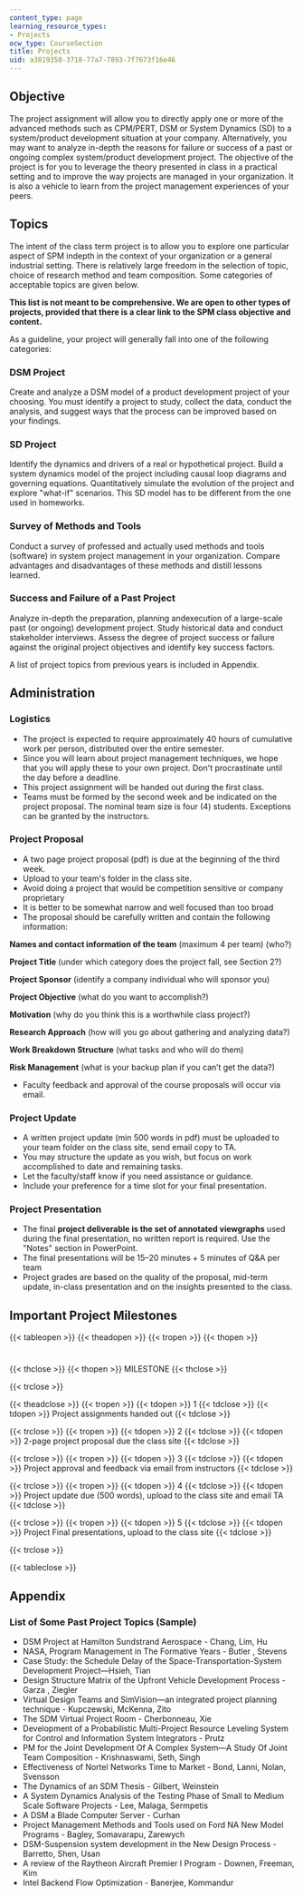 ```yaml
---
content_type: page
learning_resource_types:
- Projects
ocw_type: CourseSection
title: Projects
uid: a3819358-3718-77a7-7893-7f7673f16e46
---
```


Objective
---------

The project assignment will allow you to directly apply one or more of the advanced methods such as CPM/PERT, DSM or System Dynamics (SD) to a system/product development situation at your company. Alternatively, you may want to analyze in-depth the reasons for failure or success of a past or ongoing complex system/product development project. The objective of the project is for you to leverage the theory presented in class in a practical setting and to improve the way projects are managed in your organization. It is also a vehicle to learn from the project management experiences of your peers.

Topics
------

The intent of the class term project is to allow you to explore one particular aspect of SPM indepth in the context of your organization or a general industrial setting. There is relatively large freedom in the selection of topic, choice of research method and team composition. Some categories of acceptable topics are given below.

**This list is not meant to be comprehensive. We are open to other types of projects, provided that there is a clear link to the SPM class objective and content.**

As a guideline, your project will generally fall into one of the following categories:

### DSM Project

Create and analyze a DSM model of a product development project of your choosing. You must identify a project to study, collect the data, conduct the analysis, and suggest ways that the process can be improved based on your findings.

### SD Project

Identify the dynamics and drivers of a real or hypothetical project. Build a system dynamics model of the project including causal loop diagrams and governing equations. Quantitatively simulate the evolution of the project and explore "what-if" scenarios. This SD model has to be different from the one used in homeworks.

### Survey of Methods and Tools

Conduct a survey of professed and actually used methods and tools (software) in system project management in your organization. Compare advantages and disadvantages of these methods and distill lessons learned.

### Success and Failure of a Past Project

Analyze in-depth the preparation, planning andexecution of a large-scale past (or ongoing) development project. Study historical data and conduct stakeholder interviews. Assess the degree of project success or failure against the original project objectives and identify key success factors.

A list of project topics from previous years is included in Appendix.

Administration
--------------

### Logistics

*   The project is expected to require approximately 40 hours of cumulative work per person, distributed over the entire semester.
*   Since you will learn about project management techniques, we hope that you will apply these to your own project. Don't procrastinate until the day before a deadline.
*   This project assignment will be handed out during the first class.
*   Teams must be formed by the second week and be indicated on the project proposal. The nominal team size is four (4) students. Exceptions can be granted by the instructors.

### Project Proposal

*   A two page project proposal (pdf) is due at the beginning of the third week.
*   Upload to your team's folder in the class site.
*   Avoid doing a project that would be competition sensitive or company proprietary
*   It is better to be somewhat narrow and well focused than too broad
*   The proposal should be carefully written and contain the following information:

**Names and contact information of the team** (maximum 4 per team) (who?)

**Project Title** (under which category does the project fall, see Section 2?)

**Project Sponsor** (identify a company individual who will sponsor you)

**Project Objective** (what do you want to accomplish?)

**Motivation** (why do you think this is a worthwhile class project?)

**Research Approach** (how will you go about gathering and analyzing data?)

**Work Breakdown Structure** (what tasks and who will do them)

**Risk Management** (what is your backup plan if you can’t get the data?)

*   Faculty feedback and approval of the course proposals will occur via email.

### Project Update

*   A written project update (min 500 words in pdf) must be uploaded to your team folder on the class site, send email copy to TA.
*   You may structure the update as you wish, but focus on work accomplished to date and remaining tasks.
*   Let the faculty/staff know if you need assistance or guidance.
*   Include your preference for a time slot for your final presentation.

### Project Presentation

*   The final **project deliverable is the set of annotated viewgraphs** used during the final presentation, no written report is required. Use the "Notes" section in PowerPoint.
*   The final presentations will be 15–20 minutes + 5 minutes of Q&A per team
*   Project grades are based on the quality of the proposal, mid-term update, in-class presentation and on the insights presented to the class.

Important Project Milestones
----------------------------

{{< tableopen >}}
{{< theadopen >}}
{{< tropen >}}
{{< thopen >}}
#
{{< thclose >}}
{{< thopen >}}
MILESTONE
{{< thclose >}}

{{< trclose >}}

{{< theadclose >}}
{{< tropen >}}
{{< tdopen >}}
1
{{< tdclose >}}
{{< tdopen >}}
Project assignments handed out
{{< tdclose >}}

{{< trclose >}}
{{< tropen >}}
{{< tdopen >}}
2
{{< tdclose >}}
{{< tdopen >}}
2-page project proposal due the class site
{{< tdclose >}}

{{< trclose >}}
{{< tropen >}}
{{< tdopen >}}
3
{{< tdclose >}}
{{< tdopen >}}
Project approval and feedback via email from instructors
{{< tdclose >}}

{{< trclose >}}
{{< tropen >}}
{{< tdopen >}}
4
{{< tdclose >}}
{{< tdopen >}}
Project update due (500 words), upload to the class site and email TA
{{< tdclose >}}

{{< trclose >}}
{{< tropen >}}
{{< tdopen >}}
5
{{< tdclose >}}
{{< tdopen >}}
Project Final presentations, upload to the class site
{{< tdclose >}}

{{< trclose >}}

{{< tableclose >}}

Appendix
--------

### List of Some Past Project Topics (Sample)

*   DSM Project at Hamilton Sundstrand Aerospace - Chang, Lim, Hu
*   NASA, Program Management in The Formative Years - Butler , Stevens
*   Case Study: the Schedule Delay of the Space-Transportation-System Development Project—Hsieh, Tian
*   Design Structure Matrix of the Upfront Vehicle Development Process - Garza , Ziegler
*   Virtual Design Teams and SimVision—an integrated project planning technique - Kupczewski, McKenna, Zito
*   The SDM Virtual Project Room - Cherbonneau, Xie
*   Development of a Probabilistic Multi-Project Resource Leveling System for Control and Information System Integrators - Prutz
*   PM for the Joint Development Of A Complex System—A Study Of Joint Team Composition - Krishnaswami, Seth, Singh
*   Effectiveness of Nortel Networks Time to Market - Bond, Lanni, Nolan, Svensson
*   The Dynamics of an SDM Thesis - Gilbert, Weinstein
*   A System Dynamics Analysis of the Testing Phase of Small to Medium Scale Software Projects - Lee, Malaga, Sermpetis
*   A DSM a Blade Computer Server - Curhan
*   Project Management Methods and Tools used on Ford NA New Model Programs - Bagley, Somavarapu, Zarewych
*   DSM-Suspension system development in the New Design Process - Barretto, Shen, Usan
*   A review of the Raytheon Aircraft Premier I Program - Downen, Freeman, Kim
*   Intel Backend Flow Optimization - Banerjee, Kommandur